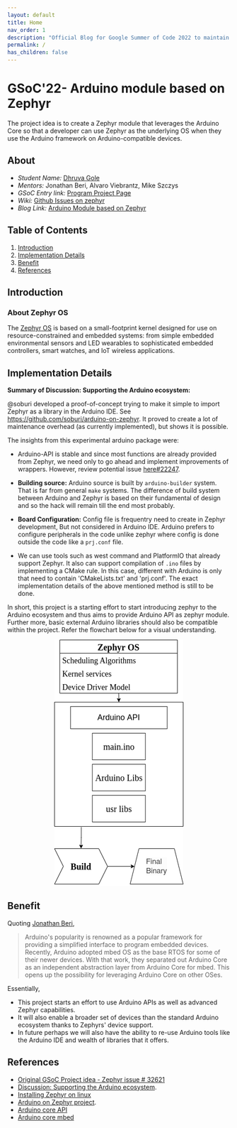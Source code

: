 ```yaml
---
layout: default
title: Home
nav_order: 1
description: "Official Blog for Google Summer of Code 2022 to maintain Documentation, progress logs and research"
permalink: /
has_children: false
---
```


# GSoC'22- Arduino module based on Zephyr

The project idea is to create a Zephyr module that leverages the Arduino Core so that a developer can use Zephyr as the underlying OS when they use the Arduino framework on Arduino-compatible devices.

## About
- _Student Name:_ [Dhruva Gole](https://dhruvagole.tech)
- _Mentors:_ Jonathan Beri, Alvaro Viebrantz, Mike Szczys
- _GSoC Entry link:_ [Program Project Page](https://summerofcode.withgoogle.com/programs/2022/projects/CLdtJiEB)
- _Wiki:_ [Github Issues on zephyr](https://github.com/zephyrproject-rtos/zephyr/issues/32621)
- _Blog Link:_ [Arduino Module based on Zephyr](https://dhruvag2000.github.io/Blog-GSoC22/) <br>

## Table of Contents
1. [Introduction](#intro)
2. [Implementation Details](#implementation)
3. [Benefit](#benefit)
4. [References](#ref)

## Introduction <a name="intro"></a>

### About Zephyr OS
The [Zephyr OS](https://docs.zephyrproject.org/latest/introduction/index.html) is based on a small-footprint kernel designed for use on resource-constrained and embedded systems: from simple embedded environmental sensors and LED wearables to sophisticated embedded controllers, smart watches, and IoT wireless applications.

## Implementation Details <a name="implementation"></a>

**Summary of Discussion: Supporting the Arduino ecosystem:**

@soburi developed a proof-of-concept trying to make it simple to import Zephyr as a library in the Arduino IDE. See https://github.com/soburi/arduino-on-zephyr. It proved to create a lot of maintenance overhead (as currently implemented), but shows it is possible.

The insights from this experimental arduino package were:
- Arduino-API is stable and since most functions are already provided from Zephyr, we need only to go ahead and implement improvements of wrappers.  However, review potential issue [here#22247](https://github.com/zephyrproject-rtos/zephyr/issues/22247).
- **Building source:** Arduino source is built by ``arduino-builder`` system. That is far from general ``make`` systems. The difference of build system between Arduino and Zephyr is based on their fundamental of design and so the hack will remain till the end most probably.
- **Board Configuration:** Config file is frequentry need to create in Zephyr development, But not considered in Arduino IDE.
Arduino prefers to configure peripherals in the code unlike zephyr where config is done outside the code like a ``prj.conf`` file.

- We can use tools such as west command and PlatformIO that already support Zephyr. It also can support compilation of ``.ino`` files by implementing a CMake rule. In this case, different with Arduino is only that need to contain 'CMakeLists.txt' and 'prj.conf'.
The exact implementation details of the above mentioned method is still to be done.

In short, this project is a starting effort to start introducing zephyr to the Arduino ecosystem and thus aims to provide Arduino API as zephyr module. Further more, basic external Arduino libraries should also be compatible within the project. Refer the flowchart below for a visual understanding.

<p align="center">
  <img src="assets/images/main_flow.png" />
</p>


## Benefit <a name="benefit"></a>

Quoting [Jonathan Beri](https://github.com/beriberikix),

> Arduino's popularity is renowned as a popular framework for providing a simplified interface to program embedded devices. Recently, Arduino adopted mbed OS as the base RTOS for some of their newer devices. With that work, they separated out Arduino Core as an independent abstraction layer from Arduino Core for mbed. This opens up the possibility for leveraging Arduino Core on other OSes.


Essentially, 
- This project starts an effort to use Arduino APIs as well as advanced Zephyr capabilities. 
- It will also enable a broader set of devices than the standard Arduino ecosystem thanks to Zephyrs' device support.
- In future perhaps we will also have the ability to re-use Arduino tools like the Arduino IDE and wealth of libraries that it offers.

## References <a name="ref"></a>

- [Original GSoC Project idea - Zephyr issue # 32621](https://github.com/zephyrproject-rtos/zephyr/issues/32621)
- [Discussion: Supporting the Arduino ecosystem](https://github.com/zephyrproject-rtos/zephyr/issues/22247).
- [Installing Zephyr on linux](https://learn.adafruit.com/blinking-led-with-zephyr-rtos/installing-zephyr-linux)
- [Arduino on Zephyr project](https://github.com/soburi/arduino-on-zephyr).
- [Arduino core API](https://github.com/arduino/ArduinoCore-API)
- [Arduino core mbed](https://github.com/arduino/ArduinoCore-mbed)
